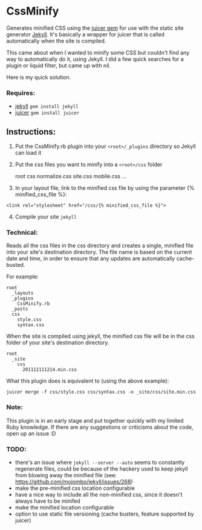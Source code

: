 CssMinify
=========

Generates minified CSS using the [juicer gem](http://cjohansen.no/en/ruby/juicer_a_css_and_javascript_packaging_tool) for use with the static site generator [Jekyll](http://jekyllrb.com).
It's basically a wrapper for juicer that is called automatically when the site is compiled.

This came about when I wanted to minify some CSS but couldn't find any way to automatically do it, using Jekyll.
I did a few quick searches for a plugin or liquid filter, but came up with nil.

Here is my quick solution.

### Requires:

* [jekyll](https://github.com/mojombo/jekyll) `gem install jekyll`
* [juicer](https://github.com/cjohansen/juicer) `gem install juicer`

Instructions:
-------------

1. Put the CssMinify.rb plugin into your `<root>/_plugins` directory so Jekyll can load it

2. Put the css files you want to minify into a `<root>/css` folder

    root
      css
        normalize.css
        site.css
        mobile.css
        ...
      
3. In your layout file, link to the minified css file by using the parameter {% minified_css_file %}:

`<link rel="stylesheet" href="/css/{% minified_css_file %}">`

4. Compile your site `jekyll`

### Technical:

Reads all the css files in the css directory and creates a single, minified file into your site's destination directory. The file name is based on the current date and time, in order to ensure that any updates are automatically cache-busted.

For example:

    root
      _layouts
      _plugins
        CssMinify.rb
      _posts
      css
        style.css
        syntax.css

When the site is compiled using jekyll, the minified css file will be in the css folder of your site's destination directory.

    root
      _site
        css
          201112111214.min.css

What this plugin does is equivalent to (using the above example):

`juicer merge -f css/style.css css/syntax.css -o _site/css/site.min.css`

### Note:

This plugin is in an early stage and put together quickly with my limited Ruby knowledge. If there are any suggestions or criticisms about the code, open up an issue :D

### TODO:

* there's an issue where `jekyll --server --auto` seems to constantly regenerate files, could be because of the hackery used to keep jekyll from blowing away the minified file (see: https://github.com/mojombo/jekyll/issues/268)
* make the pre-minified css location configurable
* have a nice way to include all the non-minified css, since it doesn't always have to be minifed
* make the minified location configurable
* option to use static file versioning (cache busters, feature supported by juicer)

